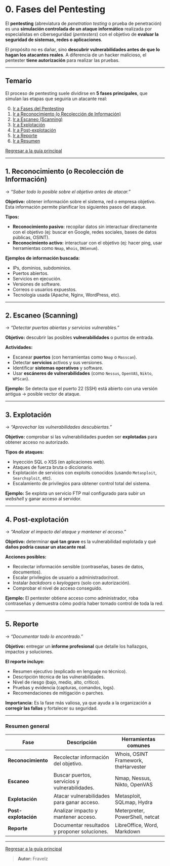 # 0. Fases del Pentesting

El **pentesting** (abreviatura de *penetration testing* o prueba de penetración) es una **simulación controlada de un ataque informático** realizada por especialistas en ciberseguridad (*pentesters*) con el objetivo de **evaluar la seguridad de sistemas, redes o aplicaciones**.

El propósito no es dañar, sino **descubrir vulnerabilidades antes de que lo hagan los atacantes reales**.
A diferencia de un hacker malicioso, el pentester **tiene autorización** para realizar las pruebas.

---

## Temario

El proceso de pentesting suele dividirse en **5 fases principales**, que simulan las etapas que seguiría un atacante real:

0. [Ir a Fases del Pentesting](#0-fases-del-pentesting)
1. [Ir a Reconocimiento (o Recolección de Información)](#1-reconocimiento-o-recolección-de-información)
2. [Ir a Escaneo (Scanning)](#2-escaneo-scanning)
3. [Ir a Explotación](#3-explotación)
4. [Ir a Post-explotación](#4-post-explotación)
5. [Ir a Reporte](#5-reporte)
6. [Ir a Resumen](#resumen-general)

[Regresar a la guía principal](./../readme.md#4-pentesting)

---

## 1. Reconocimiento (o Recolección de Información)

→ *“Saber todo lo posible sobre el objetivo antes de atacar.”*

**Objetivo:** obtener información sobre el sistema, red o empresa objetivo.
Esta información permite planificar los siguientes pasos del ataque.

**Tipos:**

* **Reconocimiento pasivo:** recopilar datos sin interactuar directamente con el objetivo (ej: buscar en Google, redes sociales, bases de datos públicas, OSINT).
* **Reconocimiento activo:** interactuar con el objetivo (ej: hacer ping, usar herramientas como `Nmap`, `Whois`, `DNSenum`).

**Ejemplos de información buscada:**

* IPs, dominios, subdominios.
* Puertos abiertos.
* Servicios en ejecución.
* Versiones de software.
* Correos o usuarios expuestos.
* Tecnología usada (Apache, Nginx, WordPress, etc).

---

## 2. Escaneo (Scanning)

→ *“Detectar puertas abiertas y servicios vulnerables.”*

**Objetivo:** descubrir las posibles **vulnerabilidades** o puntos de entrada.

**Actividades:**

* Escanear **puertos** (con herramientas como `Nmap` o `Masscan`).
* Detectar **servicios** activos y sus versiones.
* Identificar **sistemas operativos** y software.
* Usar **escáneres de vulnerabilidades** (como `Nessus`, `OpenVAS`, `Nikto`, `WPScan`).

**Ejemplo:**
Se detecta que el puerto 22 (SSH) está abierto con una versión antigua → posible vector de ataque.

---

## 3. Explotación

→ *“Aprovechar las vulnerabilidades descubiertas.”*

**Objetivo:** comprobar si las vulnerabilidades pueden ser **explotadas** para obtener acceso no autorizado.

**Tipos de ataques:**

* Inyección SQL o XSS (en aplicaciones web).
* Ataques de fuerza bruta o diccionario.
* Explotación de servicios con exploits conocidos (usando `Metasploit`, `Searchsploit`, etc).
* Escalamiento de privilegios para obtener control total del sistema.

**Ejemplo:**
Se explota un servicio FTP mal configurado para subir un *webshell* y ganar acceso al servidor.

---

## 4. Post-explotación

→ *“Analizar el impacto del ataque y mantener el acceso.”*

**Objetivo:** determinar **qué tan grave** es la vulnerabilidad explotada y qué **daños podría causar un atacante real**.

**Acciones posibles:**

* Recolectar información sensible (contraseñas, bases de datos, documentos).
* Escalar privilegios de usuario a administrador/root.
* Instalar *backdoors* o *keyloggers* (solo con autorización).
* Comprobar el nivel de acceso conseguido.

**Ejemplo:**
El pentester obtiene acceso como administrador, roba contraseñas y demuestra cómo podría haber tomado control de toda la red.

---

## 5. Reporte

→ *“Documentar todo lo encontrado.”*

**Objetivo:** entregar un **informe profesional** que detalle los hallazgos, impactos y soluciones.

**El reporte incluye:**

* Resumen ejecutivo (explicado en lenguaje no técnico).
* Descripción técnica de las vulnerabilidades.
* Nivel de riesgo (bajo, medio, alto, crítico).
* Pruebas y evidencia (capturas, comandos, logs).
* Recomendaciones de mitigación o parches.

**Importancia:**
Es la fase más valiosa, ya que ayuda a la organización a **corregir las fallas** y fortalecer su seguridad.

---

### Resumen general

| Fase                 | Descripción                                   | Herramientas comunes                 |
| -------------------- | --------------------------------------------- | ------------------------------------ |
| **Reconocimiento**   | Recolectar información del objetivo.          | Whois, OSINT Framework, theHarvester |
| **Escaneo**          | Buscar puertos, servicios y vulnerabilidades. | Nmap, Nessus, Nikto, OpenVAS         |
| **Explotación**      | Atacar vulnerabilidades para ganar acceso.    | Metasploit, SQLmap, Hydra            |
| **Post-explotación** | Analizar impacto y mantener acceso.           | Meterpreter, PowerShell, netcat      |
| **Reporte**          | Documentar resultados y proponer soluciones.  | LibreOffice, Word, Markdown          |

---

[Regresar a la guía principal](./../readme.md#4-pentesting)

> **Autor:** Fravelz
